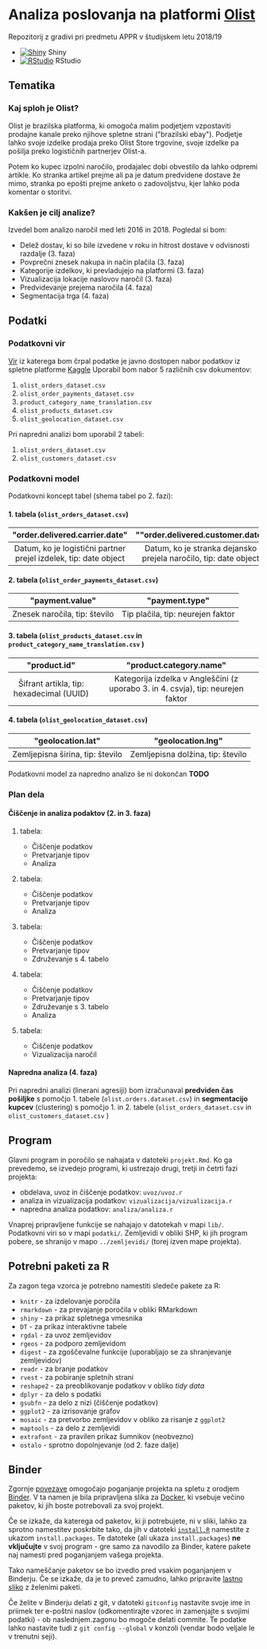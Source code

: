 # Analiza poslovanja na platformi [Olist](https://olist.com/)

Repozitorij z gradivi pri predmetu APPR v študijskem letu 2018/19

* [![Shiny](http://mybinder.org/badge.svg)](http://beta.mybinder.org/v2/gh/jaanos/APPR-2018-19/master?urlpath=shiny/APPR-2018-19/projekt.Rmd) Shiny
* [![RStudio](http://mybinder.org/badge.svg)](http://beta.mybinder.org/v2/gh/jaanos/APPR-2018-19/master?urlpath=rstudio) RStudio

## Tematika

### Kaj sploh je Olist?
Olist je brazilska platforma, ki omogoča malim podjetjem vzpostaviti prodajne kanale preko njihove spletne strani ("brazilski ebay"). Podjetje lahko svoje izdelke prodaja preko Olist Store trgovine, svoje izdelke pa pošilja preko logističnih partnerjev Olist-a.

Potem ko kupec izpolni naročilo, prodajalec dobi obvestilo da lahko odpremi artikle. Ko stranka artikel prejme ali pa je datum predvidene dostave že mimo, stranka po epošti prejme anketo o zadovoljstvu, kjer lahko poda komentar o storitvi.

### Kakšen je cilj analize?
Izvedel bom analizo naročil med leti 2016 in 2018. 
Pogledal si bom:
- Delež dostav, ki so bile izvedene v roku in hitrost dostave v odvisnosti razdalje (3. faza)
- Povprečni znesek nakupa in način plačila (3. faza)
- Kategorije izdelkov, ki prevladujejo na platformi (3. faza)
- Vizualizacija lokacije naslovov naročil (3. faza)
- Predvidevanje prejema naročila (4. faza)
- Segmentacija trga (4. faza)

## Podatki

### Podatkovni vir
[Vir](https://www.kaggle.com/olistbr/brazilian-ecommerce/home) iz katerega bom črpal podatke je javno dostopen nabor podatkov iz spletne platforme [Kaggle](https://www.kaggle.com/)
Uporabil bom nabor 5 različnih csv dokumentov:
1. `olist_orders_dataset.csv`
2. `olist_order_payments_dataset.csv`
3. `product_category_name_translation.csv`
4. `olist_products_dataset.csv`
5. `olist_geolocation_dataset.csv`

Pri napredni analizi bom uporabil 2 tabeli:
1. `olist_orders_dataset.csv`
2. `olist_customers_dataset.csv`

### Podatkovni model

Podatkovni koncept tabel (shema tabel po 2. fazi):

#### 1. tabela (`olist_orders_dataset.csv`)

| "order.delivered.carrier.date" | ""order.delivered.customer.date" | "order.estimated.delivery.date" |
| :---: | :---: | :---: |
| Datum, ko je logistični partner prejel izdelek, tip: date object | Datum, ko je stranka dejansko prejela naročilo, tip: date object | Datum, ki je bil predviden za prejem naročila, tip: date object |


#### 2. tabela (`olist_order_payments_dataset.csv`)

| "payment.value" | "payment.type" |
| :---: | :---: |
| Znesek naročila, tip: število | Tip plačila, tip: neurejen faktor |


#### 3. tabela (`olist_products_dataset.csv` in `product_category_name_translation.csv` )

| "product.id" | "product.category.name" |
| :---: | :---: |
| Šifrant artikla, tip: hexadecimal (UUID) | Kategorija izdelka v Angleščini (z uporabo 3. in 4. csvja), tip: neurejen faktor |


#### 4. tabela (`olist_geolocation_dataset.csv`)

| "geolocation.lat" | "geolocation.lng" |
| :---: | :---: |
| Zemljepisna širina, tip: število | Zemljepisna dolžina, tip: število |

Podatkovni model za napredno analizo še ni dokončan **TODO**

### Plan dela

#### Čiščenje in analiza podaktov (2. in 3. faza)

1. tabela:
    - Čiščenje podatkov
    - Pretvarjanje tipov 
    - Analiza

2. tabela:
    - Čiščenje podatkov
    - Pretvarjanje tipov
    - Analiza

3. tabela:
    - Čiščenje podatkov
    - Pretvarjanje tipov
    - Združevanje s 4. tabelo

4. tabela:
    - Čiščenje podatkov
    - Pretvarjanje tipov
    - Združevanje s 3. tabelo
    - Analiza 

5. tabela:
    - Čiščenje podatkov
    - Vizualizacija naročil

#### Napredna analiza (4. faza)

Pri napredni analizi (linerani agresiji) bom izračunaval **predviden čas pošiljke** s pomočjo 1. tabele (`olist.orders.dataset.csv`) in **segmentacijo kupcev** (clustering) s pomočjo 1. in 2. tabele (`olist_orders_dataset.csv` in `olist_customers_dataset.csv` )

## Program

Glavni program in poročilo se nahajata v datoteki `projekt.Rmd`.
Ko ga prevedemo, se izvedejo programi, ki ustrezajo drugi, tretji in četrti fazi projekta:

* obdelava, uvoz in čiščenje podatkov: `uvoz/uvoz.r`
* analiza in vizualizacija podatkov: `vizualizacija/vizualizacija.r`
* napredna analiza podatkov: `analiza/analiza.r`

Vnaprej pripravljene funkcije se nahajajo v datotekah v mapi `lib/`.
Podatkovni viri so v mapi `podatki/`.
Zemljevidi v obliki SHP, ki jih program pobere,
se shranijo v mapo `../zemljevidi/` (torej izven mape projekta).

## Potrebni paketi za R

Za zagon tega vzorca je potrebno namestiti sledeče pakete za R:

* `knitr` - za izdelovanje poročila
* `rmarkdown` - za prevajanje poročila v obliki RMarkdown
* `shiny` - za prikaz spletnega vmesnika
* `DT` - za prikaz interaktivne tabele
* `rgdal` - za uvoz zemljevidov
* `rgeos` - za podporo zemljevidom
* `digest` - za zgoščevalne funkcije (uporabljajo se za shranjevanje zemljevidov)
* `readr` - za branje podatkov
* `rvest` - za pobiranje spletnih strani
* `reshape2` - za preoblikovanje podatkov v obliko *tidy data*
* `dplyr` - za delo s podatki
* `gsubfn` - za delo z nizi (čiščenje podatkov)
* `ggplot2` - za izrisovanje grafov
* `mosaic` - za pretvorbo zemljevidov v obliko za risanje z `ggplot2`
* `maptools` - za delo z zemljevidi
* `extrafont` - za pravilen prikaz šumnikov (neobvezno)
* `ostalo` - sprotno dopolnjevanje (od 2. faze dalje)

## Binder

Zgornje [povezave](#analiza-podatkov-s-programom-r-201819)
omogočajo poganjanje projekta na spletu z orodjem [Binder](https://mybinder.org/).
V ta namen je bila pripravljena slika za [Docker](https://www.docker.com/),
ki vsebuje večino paketov, ki jih boste potrebovali za svoj projekt.

Če se izkaže, da katerega od paketov, ki ji potrebujete, ni v sliki,
lahko za sprotno namestitev poskrbite tako,
da jih v datoteki [`install.R`](install.R) namestite z ukazom `install.packages`.
Te datoteke (ali ukaza `install.packages`) **ne vključujte** v svoj program -
gre samo za navodilo za Binder, katere pakete naj namesti pred poganjanjem vašega projekta.

Tako nameščanje paketov se bo izvedlo pred vsakim poganjanjem v Binderju.
Če se izkaže, da je to preveč zamudno,
lahko pripravite [lastno sliko](https://github.com/jaanos/APPR-docker) z želenimi paketi.

Če želite v Binderju delati z git,
v datoteki `gitconfig` nastavite svoje ime in priimek ter e-poštni naslov
(odkomentirajte vzorec in zamenjajte s svojimi podatki) -
ob naslednjem.zagonu bo mogoče delati commite.
Te podatke lahko nastavite tudi z `git config --global` v konzoli
(vendar bodo veljale le v trenutni seji).
